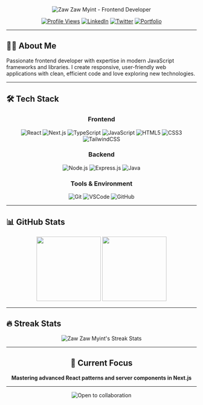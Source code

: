 

<div align="center"> <!-- Custom header image with Poppins font can be created at https://readme-typing-svg.herokuapp.com/ --> <img src="https://readme-typing-svg.herokuapp.com?font=Poppins&weight=600&size=40&duration=3000&pause=1000&color=8A2BE2&center=true&vCenter=true&width=500&height=60&lines=Zaw+Zaw+Myint;Frontend+Developer;" alt="Zaw Zaw Myint - Frontend Developer" /> <!-- Role description is now in the animated typing effect above -->

[![Profile Views](https://komarev.com/ghpvc/?username=zawzawmyint&color=blueviolet&style=for-the-badge)](https://github.com/zawzawmyint) [![LinkedIn](https://img.shields.io/badge/LinkedIn-0077B5?style=for-the-badge&logo=linkedin&logoColor=white)](https://www.linkedin.com/in/zaw-zaw-myint-29745a199/) [![Twitter](https://img.shields.io/badge/Twitter-1DA1F2?style=for-the-badge&logo=twitter&logoColor=white)](https://x.com/ZmMusk) [![Portfolio](https://img.shields.io/badge/Portfolio-8A2BE2?style=for-the-badge&logo=vercel&logoColor=white)](https://zawzawmyint.vercel.app/)

</div>

----------

## 👨‍💻 About Me

Passionate frontend developer with expertise in modern JavaScript frameworks and libraries. I create responsive, user-friendly web applications with clean, efficient code and love exploring new technologies.

----------

## 🛠️ Tech Stack

<div align="center">

### Frontend

![React](https://img.shields.io/badge/React-20232A?style=for-the-badge&logo=react&logoColor=61DAFB) ![Next.js](https://img.shields.io/badge/Next.js-000000?style=for-the-badge&logo=next.js&logoColor=white) ![TypeScript](https://img.shields.io/badge/TypeScript-007ACC?style=for-the-badge&logo=typescript&logoColor=white) ![JavaScript](https://img.shields.io/badge/JavaScript-F7DF1E?style=for-the-badge&logo=javascript&logoColor=black) ![HTML5](https://img.shields.io/badge/HTML5-E34F26?style=for-the-badge&logo=html5&logoColor=white) ![CSS3](https://img.shields.io/badge/CSS3-1572B6?style=for-the-badge&logo=css3&logoColor=white) ![TailwindCSS](https://img.shields.io/badge/Tailwind_CSS-38B2AC?style=for-the-badge&logo=tailwind-css&logoColor=white)

### Backend

![Node.js](https://img.shields.io/badge/Node.js-339933?style=for-the-badge&logo=nodedotjs&logoColor=white) ![Express.js](https://img.shields.io/badge/Express.js-000000?style=for-the-badge&logo=express&logoColor=white) ![Java](https://img.shields.io/badge/Java-ED8B00?style=for-the-badge&logo=java&logoColor=white)

### Tools & Environment

![Git](https://img.shields.io/badge/Git-F05032?style=for-the-badge&logo=git&logoColor=white) ![VSCode](https://img.shields.io/badge/VSCode-0078D4?style=for-the-badge&logo=visual%20studio%20code&logoColor=white) ![GitHub](https://img.shields.io/badge/GitHub-100000?style=for-the-badge&logo=github&logoColor=white)

</div>

----------

## 📊 GitHub Stats

<div align="center"> <img src="https://github-readme-stats.vercel.app/api?username=zawzawmyint&show_icons=true&theme=tokyonight&hide_border=true&count_private=true" height="170px" /> <img src="https://github-readme-stats.vercel.app/api/top-langs/?username=zawzawmyint&layout=compact&theme=tokyonight&hide_border=true" height="170px" /> </div>

----------

## 🔥 Streak Stats

<div align="center"> <img src="https://github-readme-streak-stats.herokuapp.com/?user=zawzawmyint&theme=tokyonight&hide_border=true" alt="Zaw Zaw Myint's Streak Stats" /> </div>

----------

<div align="center">

## 🌱 Current Focus

**Mastering advanced React patterns and server components in Next.js**

</div>

----------

<div align="center"> <img src="https://readme-typing-svg.herokuapp.com?font=Poppins&weight=500&size=18&duration=3000&pause=1000&color=F7DF1E&center=true&vCenter=true&width=500&height=30&lines=💼+Open+to+collaboration+and+new+opportunities!" alt="Open to collaboration" /> </div>
